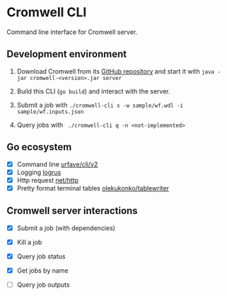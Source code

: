 # Cromwell CLI

Command line interface for Cromwell server.

## Development environment

1. Download Cromwell from its [GitHub repository](https://github.com/broadinstitute/cromwell/releases/tag/53.1) and start it with `java -jar cromwell-<version>.jar server`

1. Build this CLI (`go build`) and interact with the server.
  1. Submit a job with `./cromwell-cli s -w sample/wf.wdl -i sample/wf.inputs.json`
  1. Query jobs with ` ./cromwell-cli q -n <not-implemented>`

## Go ecosystem

- [x] Command line [urfave/cli/v2](https://github.com/urfave/cli)
- [x] Logging  [logrus](https://github.com/uber-go/zap)
- [x] Http request  [net/http](https://golang.org/pkg/net/http/)
- [x] Pretty format terminal tables [olekukonko/tablewriter](https://github.com/olekukonko/tablewriter)

## Cromwell server interactions

- [x] Submit a job (with dependencies)
- [x] Kill a job
- [x] Query job status
- [x] Get jobs by name
- [ ] Query job outputs

